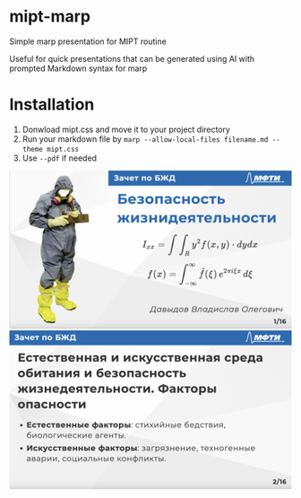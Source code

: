 # mipt-marp
Simple marp presentation for MIPT routine

Useful for quick presentations that can be generated using AI with prompted Markdown syntax for marp

# Installation
1. Donwload mipt.css and move it to your project directory
2. Run your markdown file by `marp --allow-local-files filename.md --theme mipt.css`
3. Use `--pdf` if needed

![[1jpg]('example/1jpg.png')](https://raw.githubusercontent.com/qerve/mipt-marp/main/example/1jpg.png)
![[2jpg]('example/2jpg.png')](https://raw.githubusercontent.com/qerve/mipt-marp/main/example/2jpg.png)
